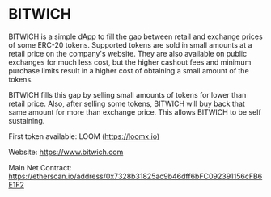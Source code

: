 # BITWICH
BITWICH is a simple dApp to fill the gap between retail and exchange prices of some ERC-20 tokens. Supported tokens are sold in small amounts at a retail price on the company's website. They are also available on public exchanges for much less cost, but the higher cashout fees and minimum purchase limits result in a higher cost of obtaining a small amount of the tokens.

BITWICH fills this gap by selling small amounts of tokens for lower than retail price. Also, after selling some tokens, BITWICH will buy back that same amount for more than exchange price. This allows BITWICH to be self sustaining.

First token available: LOOM (https://loomx.io)

Website: https://www.bitwich.com

Main Net Contract: https://etherscan.io/address/0x7328b31825ac9b46dff6bFC092391156cFB6E1F2
